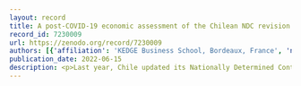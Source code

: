 ```yaml
---
layout: record
title: A post-COVID-19 economic assessment of the Chilean NDC revision
record_id: 7230009
url: https://zenodo.org/record/7230009
authors: [{'affiliation': 'KEDGE Business School, Bordeaux, France', 'name': 'Babonneau, Frédéric', 'orcid': '0000-0002-3430-0314'}, {'affiliation': 'Laboratoire LEURE, École Polytechnique Fédérale de Lausanne (EPFL), Station 16, CH-1015 Lausanne, Switzerland', 'name': 'Vielle, Marc', 'orcid': '0000-0002-0810-8281'}]
publication_date: 2022-06-15
description: <p>Last year, Chile updated its Nationally Determined Contributions, moving from intensity-based emissions reductions to an effective emissions target. This paper aims to assess the economic and environmental impacts of this change in the current context of high uncertainty Chile faces with social protests and the COVID-19 pandemic. Using the computable general equilibrium model GEMINI-E3, we performed a sensitivity analysis assuming different levels of economic growth through 2030. Though at first glance the revised commitments appear more ambitious, we found that they could lead to higher emissions in low-growth scenarios. The results show that intensity-based emissions targets indeed become less stringent when assuming high levels of economic growth and thus may result in highly uncertain effective emissions in 2030. On the other hand, given the uncertainty surrounding Chilean economic growth, the updated commitments would be politically more amenable as it would lead to lower welfare losses. In addition, we analyze different redistribution schemes of a CO<sub>2</sub> tax and we show that a per capita redistribution rule makes the CO<sub>2</sub> tax more progressive and thus fiscally more acceptable.</p>
---
```


